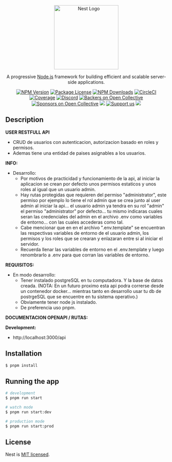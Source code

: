 <p align="center">
  <a href="http://nestjs.com/" target="blank"><img src="https://nestjs.com/img/logo-small.svg" width="200" alt="Nest Logo" /></a>
</p>

[circleci-image]: https://img.shields.io/circleci/build/github/nestjs/nest/master?token=abc123def456
[circleci-url]: https://circleci.com/gh/nestjs/nest

  <p align="center">A progressive <a href="http://nodejs.org" target="_blank">Node.js</a> framework for building efficient and scalable server-side applications.</p>
    <p align="center">
<a href="https://www.npmjs.com/~nestjscore" target="_blank"><img src="https://img.shields.io/npm/v/@nestjs/core.svg" alt="NPM Version" /></a>
<a href="https://www.npmjs.com/~nestjscore" target="_blank"><img src="https://img.shields.io/npm/l/@nestjs/core.svg" alt="Package License" /></a>
<a href="https://www.npmjs.com/~nestjscore" target="_blank"><img src="https://img.shields.io/npm/dm/@nestjs/common.svg" alt="NPM Downloads" /></a>
<a href="https://circleci.com/gh/nestjs/nest" target="_blank"><img src="https://img.shields.io/circleci/build/github/nestjs/nest/master" alt="CircleCI" /></a>
<a href="https://coveralls.io/github/nestjs/nest?branch=master" target="_blank"><img src="https://coveralls.io/repos/github/nestjs/nest/badge.svg?branch=master#9" alt="Coverage" /></a>
<a href="https://discord.gg/G7Qnnhy" target="_blank"><img src="https://img.shields.io/badge/discord-online-brightgreen.svg" alt="Discord"/></a>
<a href="https://opencollective.com/nest#backer" target="_blank"><img src="https://opencollective.com/nest/backers/badge.svg" alt="Backers on Open Collective" /></a>
<a href="https://opencollective.com/nest#sponsor" target="_blank"><img src="https://opencollective.com/nest/sponsors/badge.svg" alt="Sponsors on Open Collective" /></a>
  <a href="https://paypal.me/kamilmysliwiec" target="_blank"><img src="https://img.shields.io/badge/Donate-PayPal-ff3f59.svg"/></a>
    <a href="https://opencollective.com/nest#sponsor"  target="_blank"><img src="https://img.shields.io/badge/Support%20us-Open%20Collective-41B883.svg" alt="Support us"></a>
  <a href="https://twitter.com/nestframework" target="_blank"><img src="https://img.shields.io/twitter/follow/nestframework.svg?style=social&label=Follow"></a>
</p>
  <!--[![Backers on Open Collective](https://opencollective.com/nest/backers/badge.svg)](https://opencollective.com/nest#backer)
  [![Sponsors on Open Collective](https://opencollective.com/nest/sponsors/badge.svg)](https://opencollective.com/nest#sponsor)-->

## Description

**USER RESTFULL API**
  - CRUD de usuarios con autenticacion, autorizacion basado en roles y permisos.
  - Ademas tiene una entidad de paises asignables a los usuarios.

**INFO:**

  - Desarrollo:
    - Por motivos de practicidad y funcionamiento de la api, al iniciar la aplicacion se crean por defecto unos permisos estaticos y unos roles al igual que un usuario admin.
    - Hay rutas protegidas que requieren del permiso "administrator", este permiso por ejemplo lo tiene el rol admin que se crea junto al user admin al iniciar la api... el usuario admin ya tendra en su rol "admin" el permiso "administrator" por defecto... tu mismo indicaras cuales seran las credenciales del admin en el archivo .env como variables de entorno... con las cuales accederas como tal.
    - Cabe mencionar que en en el archivo ".env.template" se encuentran las respectivas variables de entorno de el usuario admin, los permisos y los roles que se crearan y enlazaran entre si al iniciar el servidor.
    - Recuerda llenar las variables de entorno en el .env.template y luego renombrarlo a .env para que corran las variables de entorno.


**REQUISITOS:**
  - En modo desarrollo:
    - Tener instalado postgreSQL en tu computadora. Y la base de datos creada.
    (NOTA: En un futuro proximo esta api podra correrse desde un contenedor docker... mientras tanto en desarrollo usar tu db de postrgeSQL que se encuentre en tu sistema operativo.)
    - Obviamente tener node js instalado.
    - De preferencia uso pnpm.


**DOCUMENTACION OPENAPI / RUTAS:**

  **Development:**
  - http://localhost:3000/api

## Installation

```bash
$ pnpm install
```

## Running the app

```bash
# development
$ pnpm run start

# watch mode
$ pnpm run start:dev

# production mode
$ pnpm run start:prod
```

## License

Nest is [MIT licensed](LICENSE).
